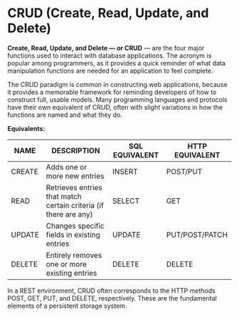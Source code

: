 # CRUD (Create, Read, Update, and Delete)

**Create, Read, Update, and Delete — or CRUD** — are the four major functions used to 
interact with database applications. The acronym is popular among programmers, as it 
provides a quick reminder of what data manipulation functions are needed for an
application to feel complete.

The CRUD paradigm is common in constructing web applications, because it provides a 
memorable framework for reminding developers of how to construct full, usable models.
Many programming languages and protocols have their own equivalent of CRUD, often 
with slight variations in how the functions are named and what they do. 

**Equivalents:**

|NAME|DESCRIPTION|SQL EQUIVALENT|HTTP EQUIVALENT|
|----|-----------|--------------|---------------|
|CREATE|Adds one or more new entries|INSERT|POST/PUT|
|READ|Retrieves entries that match certain criteria (if there are any)|SELECT|GET|
|UPDATE|Changes specific fields in existing entries|UPDATE|PUT/POST/PATCH|
|DELETE|Entirely removes one or more existing entries|DELETE|DELETE|

In a REST environment, CRUD often corresponds to the HTTP methods POST, GET, PUT, and 
DELETE, respectively. These are the fundamental elements of a persistent storage system.
